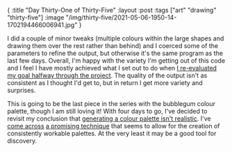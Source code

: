 {
:title "Day Thirty-One of Thirty-Five"
:layout :post
:tags ["art" "drawing" "thirty-five"]
:image "/img/thirty-five/2021-05-06-1950-14-1702194466006941.jpg"
}

I did a couple of minor tweaks (multiple colours within the large shapes and drawing them over the rest rather than behind) and I coerced some of the parameters to refine the output, but otherwise it's the same program as the last few days. Overall, I'm happy with the variety I'm getting out of this code and I feel I have mostly achieved what I set out to do when [I re-evaluated my goal halfway through the project](/posts/2021-04-23-thirty-five-day-18/). The quality of the output isn't as  consistent as I thought I'd get to, but in return I get more variety and surprises.

This is going to be the last piece in the series with the bubblegum colour palette, though I am still loving it! With four days to go, I've decided to revisit my conclusion that [generating a colour palette isn't realistic](/posts/2021-05-03-thirty-five-day-28/). I've [come across](https://observablehq.com/@makio135/give-me-colors) [a promising technique](https://iquilezles.org/www/articles/palettes/palettes.htm) that seems to allow for the creation of consistently workable palettes. At the very least it may be a good tool for discovery.


